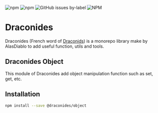 ![npm](https://img.shields.io/npm/dw/@draconides/object)
![npm](https://img.shields.io/npm/dt/@draconides/object)
![GitHub issues by-label](https://img.shields.io/github/issues/AlasDiablo/draconides/@draconides/object)
![NPM](https://img.shields.io/npm/l/@draconides/math?color=%234c1)

# Draconides

Draconides (French word of [Draconids](https://en.wikipedia.org/wiki/Draconids)) is a monorepo library make by AlasDiablo to add useful function, utils and tools.

## Draconides Object

This module of Draconides add object manipulation function such as set, get, etc.

## Installation

```bash
npm install --save @draconides/object
```
